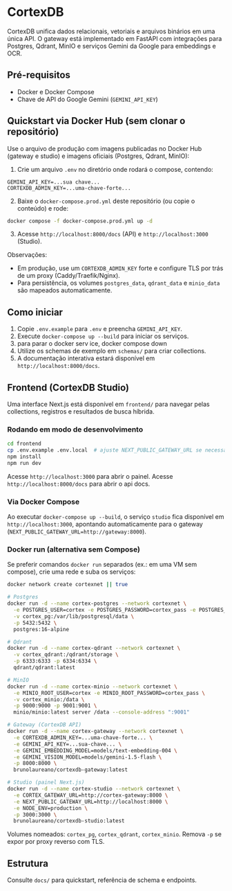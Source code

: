 # CortexDB

CortexDB unifica dados relacionais, vetoriais e arquivos binários em uma única API. O gateway está implementado em FastAPI com integrações para Postgres, Qdrant, MinIO e serviços Gemini da Google para embeddings e OCR.

## Pré-requisitos

- Docker e Docker Compose
- Chave de API do Google Gemini (`GEMINI_API_KEY`)

## Quickstart via Docker Hub (sem clonar o repositório)

Use o arquivo de produção com imagens publicadas no Docker Hub (gateway e studio) e imagens oficiais (Postgres, Qdrant, MinIO):

1. Crie um arquivo `.env` no diretório onde rodará o compose, contendo:

```
GEMINI_API_KEY=...sua chave...
CORTEXDB_ADMIN_KEY=...uma-chave-forte...
```

2. Baixe o `docker-compose.prod.yml` deste repositório (ou copie o conteúdo) e rode:

```bash
docker compose -f docker-compose.prod.yml up -d
```

3. Acesse `http://localhost:8000/docs` (API) e `http://localhost:3000` (Studio).

Observações:
- Em produção, use um `CORTEXDB_ADMIN_KEY` forte e configure TLS por trás de um proxy (Caddy/Traefik/Nginx).
- Para persistência, os volumes `postgres_data`, `qdrant_data` e `minio_data` são mapeados automaticamente.

## Como iniciar

1. Copie `.env.example` para `.env` e preencha `GEMINI_API_KEY`.
2. Execute `docker-compose up --build` para iniciar os serviços.
3. para parar o docker serv ice, docker compose down
4. Utilize os schemas de exemplo em `schemas/` para criar collections.
5. A documentação interativa estará disponível em `http://localhost:8000/docs`.

## Frontend (CortexDB Studio)

Uma interface Next.js está disponível em `frontend/` para navegar pelas collections, registros e resultados de busca híbrida.

### Rodando em modo de desenvolvimento

```bash
cd frontend
cp .env.example .env.local  # ajuste NEXT_PUBLIC_GATEWAY_URL se necessário
npm install
npm run dev
```

Acesse `http://localhost:3000` para abrir o painel.
Acesse `http://localhost:8000/docs` para abrir o api docs.

### Via Docker Compose

Ao executar `docker-compose up --build`, o serviço `studio` fica disponível em `http://localhost:3000`, apontando automaticamente para o gateway (`NEXT_PUBLIC_GATEWAY_URL=http://gateway:8000`).

### Docker run (alternativa sem Compose)

Se preferir comandos `docker run` separados (ex.: em uma VM sem compose), crie uma rede e suba os serviços:

```bash
docker network create cortexnet || true

# Postgres
docker run -d --name cortex-postgres --network cortexnet \
  -e POSTGRES_USER=cortex -e POSTGRES_PASSWORD=cortex_pass -e POSTGRES_DB=cortex \
  -v cortex_pg:/var/lib/postgresql/data \
  -p 5432:5432 \
  postgres:16-alpine

# Qdrant
docker run -d --name cortex-qdrant --network cortexnet \
  -v cortex_qdrant:/qdrant/storage \
  -p 6333:6333 -p 6334:6334 \
  qdrant/qdrant:latest

# MinIO
docker run -d --name cortex-minio --network cortexnet \
  -e MINIO_ROOT_USER=cortex -e MINIO_ROOT_PASSWORD=cortex_pass \
  -v cortex_minio:/data \
  -p 9000:9000 -p 9001:9001 \
  minio/minio:latest server /data --console-address ":9001"

# Gateway (CortexDB API)
docker run -d --name cortex-gateway --network cortexnet \
  -e CORTEXDB_ADMIN_KEY=...uma-chave-forte... \
  -e GEMINI_API_KEY=...sua-chave... \
  -e GEMINI_EMBEDDING_MODEL=models/text-embedding-004 \
  -e GEMINI_VISION_MODEL=models/gemini-1.5-flash \
  -p 8000:8000 \
  brunolaureano/cortexdb-gateway:latest

# Studio (painel Next.js)
docker run -d --name cortex-studio --network cortexnet \
  -e CORTEX_GATEWAY_URL=http://cortex-gateway:8000 \
  -e NEXT_PUBLIC_GATEWAY_URL=http://localhost:8000 \
  -e NODE_ENV=production \
  -p 3000:3000 \
  brunolaureano/cortexdb-studio:latest
```

Volumes nomeados: `cortex_pg`, `cortex_qdrant`, `cortex_minio`. Remova `-p` se expor por proxy reverso com TLS.

## Estrutura

Consulte `docs/` para quickstart, referência de schema e endpoints.
